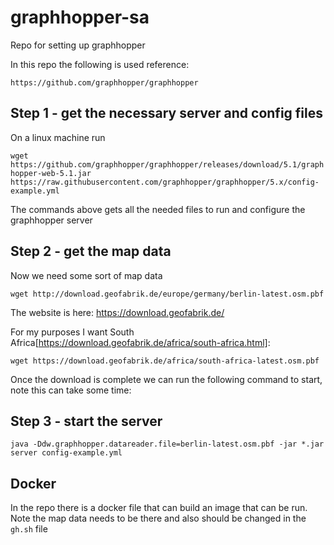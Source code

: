 # graphhopper-sa
Repo for setting up graphhopper

In this repo the following is used reference:

`https://github.com/graphhopper/graphhopper`


## Step 1 - get the necessary server and config files
On a linux machine run

`wget https://github.com/graphhopper/graphhopper/releases/download/5.1/graphhopper-web-5.1.jar https://raw.githubusercontent.com/graphhopper/graphhopper/5.x/config-example.yml`

The commands above gets all the needed files to run and configure the graphhopper server

## Step 2 - get the map data
Now we need some sort of map data

`wget http://download.geofabrik.de/europe/germany/berlin-latest.osm.pbf`

The website is here:
https://download.geofabrik.de/

For my purposes I want South Africa[https://download.geofabrik.de/africa/south-africa.html]:

`wget https://download.geofabrik.de/africa/south-africa-latest.osm.pbf`

Once the download is complete we can run the following command to start, note this can take some time:

## Step 3 - start the server

`java -Ddw.graphhopper.datareader.file=berlin-latest.osm.pbf -jar *.jar server config-example.yml`


## Docker

In the repo there is a docker file that can build an image that can be run.
Note the map data needs to be there and also should be changed in the `gh.sh` file
